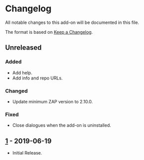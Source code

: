 # Changelog
All notable changes to this add-on will be documented in this file.

The format is based on [Keep a Changelog](https://keepachangelog.com/en/1.0.0/).

## Unreleased
### Added
- Add help.
- Add info and repo URLs.

### Changed
- Update minimum ZAP version to 2.10.0.

### Fixed
 - Close dialogues when the add-on is uninstalled.

## [1] - 2019-06-19

- Initial Release.

[1]: https://github.com/zaproxy/zap-extensions/releases/regextester-v1
